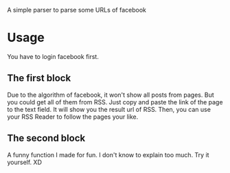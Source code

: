 A simple parser to parse some URLs of facebook

# Usage

You have to login facebook first.

## The first block

Due to the algorithm of facebook, it won't show all posts from pages.
But you could get all of them from RSS.
Just copy and paste the link of the page to the text field.
It will show you the result url of RSS.
Then, you can use your RSS Reader to follow the pages your like.

## The second block

A funny function I made for fun.
I don't know to explain too much.
Try it yourself. XD


